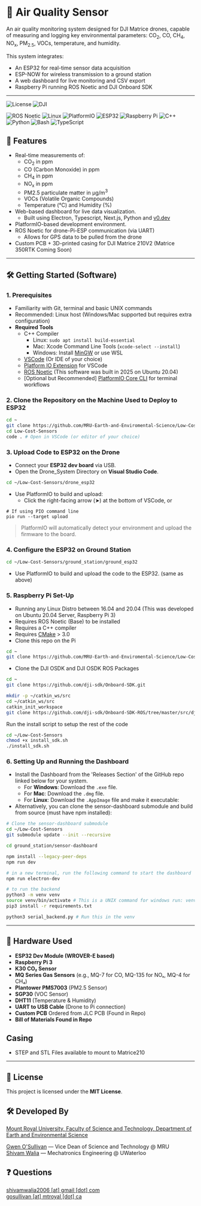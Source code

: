 # 🌿 Air Quality Sensor

An air quality monitoring system designed for DJI Matrice drones, capable of measuring and logging key environmental parameters: CO<sub>2</sub>, CO, CH<sub>4</sub>, NO<sub>x</sub>, PM<sub>2.5</sub>, VOCs, temperature, and humidity. 

This system integrates:
- An ESP32 for real-time sensor data acquisition
- ESP-NOW for wireless transmission to a ground station
- A web dashboard for live monitoring and CSV export
- Raspberry Pi running ROS Noetic and DJI Onboard SDK

---
![License](https://img.shields.io/badge/License-MIT-000000?style=for-the-badge&logo=openaccess&logoColor=white)
![DJI](https://img.shields.io/badge/DJI-000000?style=for-the-badge&logo=dji&logoColor=white)

![ROS Noetic](https://img.shields.io/badge/ROS%20Noetic-000000?style=for-the-badge&logo=ROS&logoColor=white)
![Linux](https://img.shields.io/badge/Linux-000000?style=for-the-badge&logo=linux&logoColor=white)
![PlatformIO](https://img.shields.io/badge/PlatformIO-000000?style=for-the-badge&logo=platformio&logoColor=white)
![ESP32](https://img.shields.io/badge/ESP32-000000?style=for-the-badge&logo=espressif&logoColor=white)
![Raspberry Pi](https://img.shields.io/badge/Raspberry%20Pi-000000?style=for-the-badge&logo=raspberrypi&logoColor=white)
![C++](https://img.shields.io/badge/C++-000000?style=for-the-badge&logo=cplusplus&logoColor=white)
![Python](https://img.shields.io/badge/Python-000000?style=for-the-badge&logo=python&logoColor=white)
![Bash](https://img.shields.io/badge/Bash-000000?style=for-the-badge&logo=gnu-bash&logoColor=white)
![TypeScript](https://img.shields.io/badge/TypeScript-000000?style=for-the-badge&logo=typescript&logoColor=white)


## 🚀 Features
- Real-time measurements of:
  - CO<sub>2</sub> in ppm
  - CO (Carbon Monoxide) in ppm
  - CH<sub>4</sub> in ppm
  - NO<sub>x</sub> in ppm
  - PM2.5 particulate matter in μg/m<sup>3</sup>
  - VOCs (Volatile Organic Compounds)
  - Temperature (°C) and Humidity (%)
- Web-based dashboard for live data visualization.
  - Built using Electron, Typescript, Next.js, Python and [v0.dev](https://v0.dev)
- PlatformIO-based development environment.
- ROS Noetic for drone-Pi-ESP communication (via UART)
  - Allows for GPS data to be pulled from the drone
- Custom PCB + 3D-printed casing for DJI Matrice 210V2 (Matrice 350RTK Coming Soon)

---

## 🛠️ Getting Started (Software)

### 1. Prerequisites
- Familiarity with Git, terminal and basic UNIX commands
- Recommended: Linux host (Windows/Mac supported but requires extra configuration)
- **Required Tools**
  - C++ Compiler
    - Linux: `sudo apt install build-essential`
    - Mac: Xcode Command Line Tools (`xcode-select --install`)
    - Windows: Install [MinGW](https://www.mingw-w64.org/) or use WSL
  - [VSCode](https://code.visualstudio.com/) (Or IDE of your choice)
  - [Platform IO Extension](https://platformio.org/install/ide?install=vscode) for VSCode
  - [ROS Noetic](https://wiki.ros.org/noetic/Installation/Ubuntu) (This software was built in 2025 on Ubuntu 20.04)
  - [Optional but Recommended] [PlatformIO Core CLI](https://docs.platformio.org/en/latest/core/quickstart.html) for terminal workflows
    
### 2. Clone the Repository on the Machine Used to Deploy to ESP32
```bash
cd ~
git clone https://github.com/MRU-Earth-and-Enviromental-Science/Low-Cost-Sensors.git
cd Low-Cost-Sensors
code . # Open in VSCode (or editor of your choice)
```
### 3. Upload Code to ESP32 on the Drone

- Connect your **ESP32 dev board** via USB.
- Open the Drone_System Directory on **Visual Studio Code**.
```bash
cd ~/Low-Cost-Sensors/drone_esp32
``` 
- Use PlatformIO to build and upload:  
  - Click the right-facing arrow (➤) at the bottom of VSCode, or  
```shell
# If using PIO command line
pio run --target upload
```

> PlatformIO will automatically detect your environment and upload the firmware to the board.

### 4. Configure the ESP32 on Ground Station
```bash
cd ~/Low-Cost-Sensors/ground_station/ground_esp32
```
- Use PlatformIO to build and upload the code to the ESP32. (same as above)

### 5. Raspberry Pi Set-Up
- Running any Linux Distro between 16.04 and 20.04 (This was developed on Ubuntu 20.04 Server, Raspberry Pi 3)
- Requires ROS Noetic (Base) to be installed
- Requires a C++ compiler
- Requires [CMake](https://cmake.org/download/) > 3.0
- Clone this repo on the Pi
```bash
cd ~
git clone https://github.com/MRU-Earth-and-Enviromental-Science/Low-Cost-Sensors.git
```
- Clone the DJI OSDK and DJI OSDK ROS Packages
```bash
cd ~
git clone https://github.com/dji-sdk/Onboard-SDK.git

mkdir -p ~/catkin_ws/src
cd ~/catkin_ws/src
catkin_init_workspace
git clone https://github.com/dji-sdk/Onboard-SDK-ROS/tree/master/src/dji_osdk_ros
```
Run the install script to setup the rest of the code
```bash
cd ~/Low-Cost-Sensors
chmod +x install_sdk.sh
./install_sdk.sh
```

### 6. Setting Up and Running the Dashboard
- Install the Dashboard from the 'Releases Section' of the GitHub repo linked below for your system.
  - For **Windows**: Download the `.exe` file.
  - For **Mac**: Download the `.dmg` file.
  - For **Linux**: Download the `.AppImage` file and make it executable:
- Alternatively, you can clone the sensor-dashboard submodule and build from source (must have npm installed):
```bash
# Clone the sensor-dashboard submodule
cd ~/Low-Cost-Sensors
git submodule update --init --recursive

cd ground_station/sensor-dashboard

npm install --legacy-peer-deps
npm run dev

# in a new terminal, run the following command to start the dashboard
npm run electron-dev

# to run the backend
python3 -m venv venv
source venv/bin/activate # This is a UNIX command for windows run: venv\Scripts\activate
pip3 install -r requirements.txt

python3 serial_backend.py # Run this in the venv
```
---
## 🧰 Hardware Used
- **ESP32 Dev Module (WROVER-E based)**
- **Raspberry Pi 3**
- **K30 CO₂ Sensor**
- **MQ Series Gas Sensors** (e.g., MQ-7 for CO, MQ-135 for NOₓ, MQ-4 for CH₄)
- **Plantower PMS7003** (PM2.5 Sensor)
- **SGP30** (VOC Sensor)
- **DHT11** (Temperature & Humidity)
- **UART to USB Cable** (Drone to Pi connection)
- **Custom PCB** Ordered from JLC PCB (Found in Repo)
- **Bill of Materials Found in Repo**

## Casing
- STEP and STL Files available to mount to Matrice210
---

## 📄 License
This project is licensed under the **MIT License**.

## 🛠️ Developed By

[Mount Royal University, Faculty of Science and Technology, Department of Earth and Environmental Science](https://www.mtroyal.ca/ProgramsCourses/FacultiesSchoolsCentres/ScienceTechnology/Departments/EarthEnvironmentalSciences/index.htm)

[Gwen O'Sullivan](https://www.mtroyal.ca/ProgramsCourses/FacultiesSchoolsCentres/ScienceTechnology/office-of-the-dean/index.htm) — Vice Dean of Science and Technology @ MRU \
[Shivam Walia](https://www.linkedin.com/in/shivam-walia1/) — Mechatronics Engineering @ UWaterloo

## ❓ Questions
[shivamwalia2006 [at] gmail [dot] com](mailto:shivamwalia2006@gmail.com) \
[gosullivan [at] mtroyal [dot] ca](mailto:gosullivan@mtroyal.ca)
